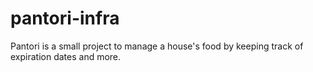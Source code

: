 # pantori-infra
Pantori is a small project to manage a house's food by keeping track of expiration dates and more.
